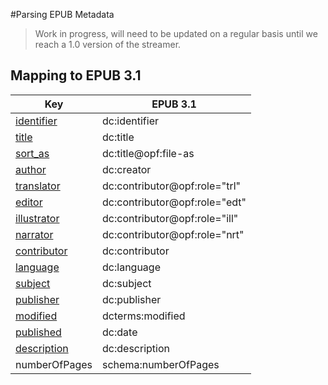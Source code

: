 #Parsing EPUB Metadata

> Work in progress, will need to be updated on a regular basis until we reach a 1.0 version of the streamer.

## Mapping to EPUB 3.1

| Key  | EPUB 3.1 |
| ---- | -------- |
| [identifier](#identifier) | dc:identifier |
| [title](#title)  | dc:title |
| [sort_as](#title)  | dc:title@opf:file-as |
| [author](#contributors) | dc:creator |
| [translator](#contributors) | dc:contributor@opf:role="trl" |
| [editor](#contributors) | dc:contributor@opf:role="edt" |
| [illustrator](#contributors)| dc:contributor@opf:role="ill" |
| [narrator](#contributors) | dc:contributor@opf:role="nrt" |
| [contributor](#contributors) | dc:contributor |
| [	language](#language) | dc:language |
| [subject](#subjects) | dc:subject |
| [	publisher](#publisher) | dc:publisher |
| [modified](#identifier) | dcterms:modified |
| [	published](#publication-date) | dc:date |
| [	description](#description) | dc:description |
| numberOfPages  | schema:numberOfPages |
